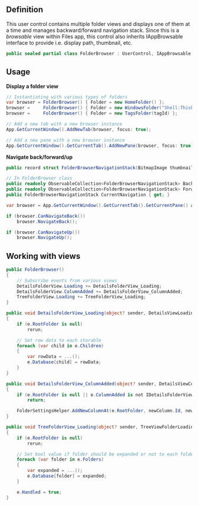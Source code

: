## Definition

This user control contains multiple folder views and displays one of them at a time and manages backward/forward navigation stack. Since this is a *browsable* view within Files app, this control also inherits IAppBrowsable interface to provide i.e. display path, thumbnail, etc.

```c#
public sealed partial class FolderBrowser : UserControl, IAppBrowsable, IDisposable {}
```

## Usage

**Display a folder view**

```c#
// Instantiating with various types of folders
var browser = FolderBrowser() { Folder = new HomeFolder() };
browser =     FolderBrowser() { Folder = new WindowsFolder("Shell:ThisPC") }; // parse-able paths only
browser =     FolderBrowser() { Folder = new TagsFolder(tagId) };

// Add a new tab with a new browser instance
App.GetCurrentWindow().AddNewTab(browser, focus: true);

// Add a new pane with a new browser instance
App.GetCurrentWindow().GetCurrentTab().AddNewPane(browser, focus: true);
```

**Navigate back/forward/up**

```c#
public record struct FolderBrowserNavigationStack(BitmapImage thumbnail, string displayPath, string parsablePath);

// In FolderBrowser class
public readonly ObservableCollection<FolderBrowserNavigationStack> BackwardNavigationStack { get; }
public readonly ObservableCollection<FolderBrowserNavigationStack> ForwardNavigationStack { get; }
public FolderBrowserNavigationStack CurrentNavigation { get; }
```

```c#
var browser = App.GetCurrentWindow().GetCurrentTab().GetCurrentPane() as FolderBrowser;

if (browser.CanNavigateBack())
    browser.NavigateBack();

if (browser.CanNavigateUp())
    browser.NavigateUp();
```

## Working with views

```c#
public FolderBrowser()
{
    // Subscribe events from various views
    DetailsFolderView.Loading += DetailsFolderView_Loading;
    DetailsFolderView.ColumnAdded += DetailsFolderView_ColumnAdded;
    TreeFolderView.Loading += TreeFolderView_Loading;
}

public void DetailsFolderView_Loading(object? sender, DetailsViewLoadingEventArgs e)
{
    if (e.RootFolder is null)
        rerun;

    // Set row data to each storable
    foreach (var child in e.Children)
    {
        var rowData = ...();
        e.Database[child] = rowData;
    }
}

public void DetailsFolderView_ColumnAdded(object? sender, DetailsViewColumnAddedEventArgs e)
{
    if (e.RootFolder is null || e.ColumnAdded is not IDetailsFolderViewColumn newColumn)
        return;

    FolderSettingsHelper.AddNewColumnAt(e.RootFolder, newColumn.Id, newColumn.Index, newColumn.Width);
}

public void TreeFolderView_Loading(object? sender, TreeViewFolderLoadingEventArgs e)
{
    if (e.RootFolder is null)
        rerun;

    // Set bool value if folder should be expanded or not to each folder
    foreach (var folder in e.Folders)
    {
        var expanded = ...();
        e.Database[folder] = expanded;
    }

    e.Handled = true;
}
```
